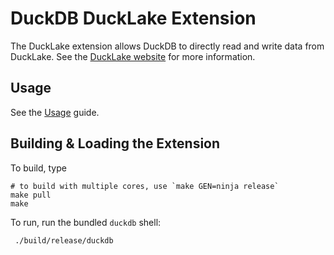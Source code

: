 # DuckDB DuckLake Extension

The DuckLake extension allows DuckDB to directly read and write data from DuckLake. See the [DuckLake website](https://ducklake.select) for more information.

## Usage

See the [Usage](https://ducklake.select/docs/stable/duckdb/introduction) guide.

## Building & Loading the Extension

To build, type
```
# to build with multiple cores, use `make GEN=ninja release`
make pull
make
```

To run, run the bundled `duckdb` shell:
```
 ./build/release/duckdb
```
